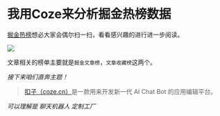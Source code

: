 # 我用Coze来分析掘金热榜数据

[掘金热榜](https://juejin.cn/hot/collected-articles)想必大家会偶尔扫一扫，看看感兴趣的进行进一步阅读。

![](https://img.cdn.sugarat.top/mdImg/sugar/e873781d6738026921ae38111f8a4019)

文章相关的榜单主要就是`掘金文章榜`，`文章收藏榜`这两个。

*接下来咱们直奔主题！*

>[扣子（coze.cn）](https://www.coze.cn/)是一款用来开发新一代 AI Chat Bot 的应用编辑平台。

*可以理解是 聊天机器人 定制工厂*